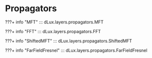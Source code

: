 # Propagators

???+ info "MFT"
    ::: dLux.layers.propagators.MFT

???+ info "FFT"
    ::: dLux.layers.propagators.FFT

???+ info "ShiftedMFT"
    ::: dLux.layers.propagators.ShiftedMFT

???+ info "FarFieldFresnel"
    ::: dLux.layers.propagators.FarFieldFresnel
